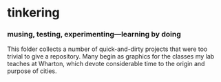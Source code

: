 # tinkering
### musing, testing, experimenting—learning by doing

This folder collects a number of quick-and-dirty projects that were too trivial to give a repository. Many begin as graphics for the classes my lab teaches at Wharton, which devote considerable time to the origin and purpose of cities.

<p align="center">
  <img src="https://raw.githubusercontent.com/asrenninger/tinkering/master/viz/pipelines_comparison_binary.gif" alt=""/>
</p>
<p align="center">
  <img src="https://github.com/asrenninger/tinkering/raw/master/viz/generate.gif" alt=""/>
</p>
<p align="center">
  <img src="https://raw.githubusercontent.com/asrenninger/tinkering/master/viz/earth.png" alt=""/>
</p>
<p align="center">
  <img src="https://raw.githubusercontent.com/asrenninger/tinkering/master/viz/race.gif" alt=""/>
</p>
<p align="center">
  <img src="https://raw.githubusercontent.com/asrenninger/tinkering/master/viz/speed_gla.png" alt=""/>
</p>
<p align="center">
  <img src="https://raw.githubusercontent.com/asrenninger/tinkering/master/viz/bars.png" alt=""/>
</p>
<p align="center">
  <img src="https://github.com/asrenninger/tinkering/raw/master/viz/urbanism/built.gif" alt=""/>
</p>
<p align="center">
  <img src="https://raw.githubusercontent.com/asrenninger/tinkering/master/viz/combined.gif" alt=""/>
</p>
<p align="center">
  <img src="https://raw.githubusercontent.com/asrenninger/tinkering/master/viz/rittenhouse_daylight.png" alt=""/>
</p>
<p align="center">
  <img src="https://raw.githubusercontent.com/asrenninger/tinkering/master/viz/voronois.png" alt=""/>
</p>
<p align="center">
  <img src="https://raw.githubusercontent.com/asrenninger/tinkering/master/viz/settlements_dymaxion.png" alt=""/>
</p>
<p align="center">
  <img src="https://raw.githubusercontent.com/asrenninger/tinkering/master/viz/petroleum_network_binary.gif" alt=""/>
</p>
